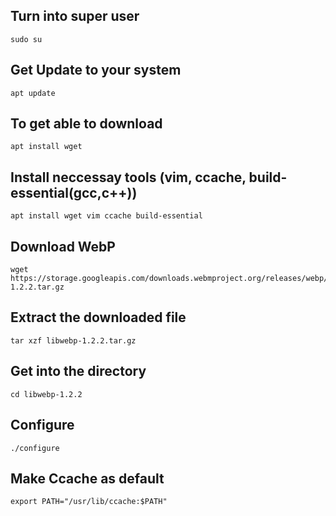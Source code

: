 ## Turn into super user
```
sudo su
```
## Get Update to your system
```
apt update
```
## To get able to download
```
apt install wget
```
## Install neccessay tools (vim, ccache, build-essential(gcc,c++))
```
apt install wget vim ccache build-essential
```
## Download WebP
```
wget https://storage.googleapis.com/downloads.webmproject.org/releases/webp/libwebp-1.2.2.tar.gz
```
## Extract the downloaded file
```
tar xzf libwebp-1.2.2.tar.gz
```
## Get into the directory
```
cd libwebp-1.2.2
```
## Configure
```
./configure
```
## Make Ccache as default
```
export PATH="/usr/lib/ccache:$PATH"
```

